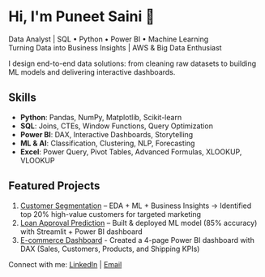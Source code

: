 # Hi, I'm Puneet Saini 👋

<!--
**puneet-data/puneet-data** is a ✨ _special_ ✨ repository because its `README.md` (this file) appears on your GitHub profile.

Here are some ideas to get you started:

- 🔭 I’m currently working on ...
- 🌱 I’m currently learning ...
- 👯 I’m looking to collaborate on ...
- 🤔 I’m looking for help with ...
- 💬 Ask me about ...
- 📫 How to reach me: ...
- 😄 Pronouns: ...
- ⚡ Fun fact: ...
-->

Data Analyst | SQL • Python • Power BI • Machine Learning  
Turning Data into Business Insights | AWS & Big Data Enthusiast

I design end-to-end data solutions: from cleaning raw datasets to building ML models and delivering interactive dashboards.

## Skills
- **Python**: Pandas, NumPy, Matplotlib, Scikit-learn
- **SQL**: Joins, CTEs, Window Functions, Query Optimization
- **Power BI**: DAX, Interactive Dashboards, Storytelling
- **ML & AI**: Classification, Clustering, NLP, Forecasting
- **Excel**: Power Query, Pivot Tables, Advanced Formulas, XLOOKUP, VLOOKUP

##  Featured Projects
1. [Customer Segmentation](https://github.com/puneet-data/customer-segmentation-project) – EDA + ML + Business Insights -> Identified top 20% high-value customers for targeted marketing
2. [Loan Approval Prediction](https://github.com/puneet-data/Loan_approval_project) – Built & deployed ML model (85% accuracy) with Streamlit + Power BI dashboard
3. [E-commerce Dashboard](https://github.com/puneet-data/ecommerce-dashboard) - Created a 4-page Power BI dashboard with DAX (Sales, Customers, Products, and Shipping KPIs)

Connect with me: [LinkedIn](www.linkedin.com/in/puneet471) | [Email](sainipuneet471@gmail.com)
